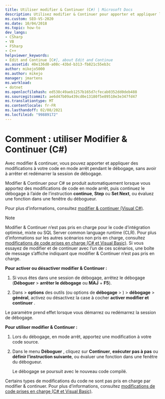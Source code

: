 ```yaml
---
title: Utiliser modifier & Continuer (C#) | Microsoft Docs
description: Utilisez modifier & Continuer pour apporter et appliquer les modifications à votre code en mode arrêt pendant le débogage, sans arrêter et redémarrer la session de débogage dans Visual Studio.
ms.custom: SEO-VS-2020
ms.date: 10/04/2018
ms.topic: how-to
dev_langs:
- CSharp
- VB
- FSharp
- C++
helpviewer_keywords:
- Edit and Continue [C#], about Edit and Continue
ms.assetid: 40e136d8-a08c-43bd-b313-fb821c55eb3c
author: mikejo5000
ms.author: mikejo
manager: jmartens
ms.workload:
- dotnet
ms.openlocfilehash: ed538c49aeb1257b165d7cfecab0352dd0deb488
ms.sourcegitcommit: ae6d47b09a439cd0e13180f5e89510e3e347fd47
ms.translationtype: MT
ms.contentlocale: fr-FR
ms.lasthandoff: 02/08/2021
ms.locfileid: "99889172"
---
```

# <a name="how-to-use-edit-and-continue-c"></a>Comment : utiliser Modifier &amp; Continuer (C#)
Avec modifier & continuer, vous pouvez apporter et appliquer des modifications à votre code en mode arrêt pendant le débogage, sans avoir à arrêter et redémarrer la session de débogage.

Modifier & Continuer pour C# se produit automatiquement lorsque vous apportez des modifications de code en mode arrêt, puis continuez le débogage à l’aide de l’instruction **continue**, **Step** ou **Set Next**, ou évaluez une fonction dans une fenêtre du débogueur.

Pour plus d’informations, consultez [modifier & continuer (Visual C#)](../debugger/edit-and-continue-visual-csharp.md).

>[!NOTE]
>Modifier & Continuer n’est pas pris en charge pour le code d’intégration optimisé, mixte ou SQL Server common language runtime (CLR). Pour plus d’informations sur les autres scénarios non pris en charge, consultez [modifications de code prises en charge (C# et Visual Basic)](../debugger/supported-code-changes-csharp.md). Si vous essayez de modifier et de continuer avec l’un de ces scénarios, une boîte de message s’affiche indiquant que modifier & Continuer n’est pas pris en charge.

**Pour activer ou désactiver modifier & Continuer :**

1. Si vous êtes dans une session de débogage, arrêtez le débogage (**Déboguer**  >  **arrêter le débogage** ou **MAJ** + **F5**).

1. Dans   >  **options** des outils (ou options de **débogage**  >  ) > **débogage**  >  **général**, activez ou désactivez la case à cocher **activer modifier et continuer** .

Le paramètre prend effet lorsque vous démarrez ou redémarrez la session de débogage.

**Pour utiliser modifier & Continuer :**

1. Lors du débogage, en mode arrêt, apportez une modification à votre code source.

1. Dans le menu **Déboguer** , cliquez sur **Continuer**, **exécuter pas à pas** ou **définir l’instruction suivante**, ou évaluer une fonction dans une fenêtre du débogueur.

   Le débogage se poursuit avec le nouveau code compilé.

Certains types de modifications du code ne sont pas pris en charge par modifier & continuer. Pour plus d’informations, consultez [modifications de code prises en charge (C# et Visual Basic)](../debugger/supported-code-changes-csharp.md).
